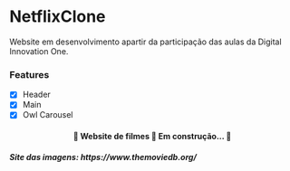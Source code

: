 # NetflixClone
Website em desenvolvimento apartir da participação das aulas da Digital Innovation One.

### Features

- [x] Header
- [x] Main
- [x] Owl Carousel 

<h4 align="center"> 
	🚧  Website de filmes 🚀 Em construção...  🚧
</h4>

<h5>Site das imagens: <a>https://www.themoviedb.org/</a></h5>